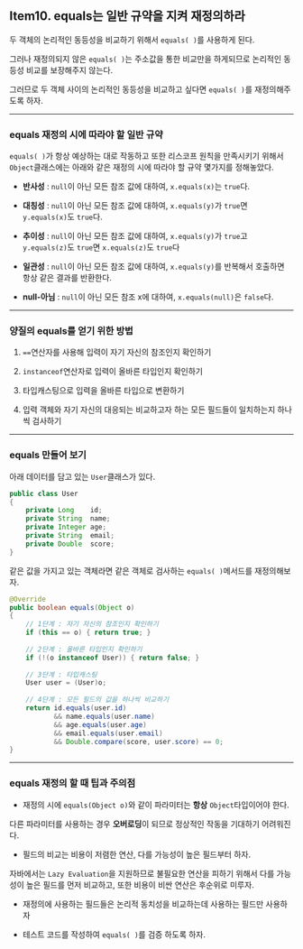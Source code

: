 ## Item10. equals는 일반 규약을 지켜 재정의하라

두 객체의 논리적인 동등성을 비교하기 위해서 `equals( )`를 사용하게 된다.

그러나 재정의되지 않은 `equals( )`는 주소값을 통한 비교만을 하게되므로 논리적인 동등성 비교를 보장해주지 않는다.

그러므로 두 객체 사이의 논리적인 동등성을 비교하고 싶다면 `equals( )`를 재정의해주도록 하자.

---
### equals 재정의 시에 따라야 할 일반 규약
`equals( )`가 항상 예상하는 대로 작동하고 또한 리스코프 원칙을 만족시키기 위해서 `Object`클래스에는 아래와 같은 재정의 시에 따라야 할 규약 몇가지를 정해놓았다.

- **반사성** : `null`이 아닌 모든 참조 값에 대하여, `x.equals(x)`는 `true`다.


- **대칭성** : `null`이 아닌 모든 참조 값에 대하여, `x.equals(y)`가 `true`면 `y.equals(x)`도 `true`다.


- **추이성** : `null`이 아닌 모든 참조 값에 대하여, `x.equals(y)`가 `true`고 `y.equals(z)`도 `true`면 `x.equals(z)`도 `true`다


- **일관성** : `null`이 아닌 모든 참조 값에 대하여, `x.equals(y)`를 반복해서 호출하면 항상 같은 결과를 반환한다.


- **null-아님** : `null`이 아닌 모든 참조 x에 대하여, `x.equals(null)`은 `false`다.


---
### 양질의 equals를 얻기 위한 방법

1. `==`연산자를 사용해 입력이 자기 자신의 참조인지 확인하기


2. `instanceof`연산자로 입력이 올바른 타입인지 확인하기


3. 타입캐스팅으로 입력을 올바른 타입으로 변환하기


4. 입력 객체와 자기 자신의 대응되는 비교하고자 하는 모든 필드들이 일치하는지 하나씩 검사하기

---
### equals 만들어 보기
아래 데이터를 담고 있는 `User`클래스가 있다. 
```java
public class User
{
    private Long    id;
    private String  name;
    private Integer age;
    private String  email;
    private Double  score;
}
```
같은 값을 가지고 있는 객체라면 같은 객체로 검사하는 `equals( )`메서드를 재정의해보자.

```java
@Override
public boolean equals(Object o)
{   
    // 1단계 : 자기 자신의 참조인지 확인하기
    if (this == o) { return true; }
    
    // 2단계 : 올바른 타입인지 확인하기
    if (!(o instanceof User)) { return false; }
    
    // 3단계 : 타입캐스팅
    User user = (User)o;
    
    // 4단계 : 모든 필드의 값을 하나씩 비교하기
    return id.equals(user.id)
           && name.equals(user.name)
           && age.equals(user.age)
           && email.equals(user.email)
           && Double.compare(score, user.score) == 0;
}
```
---

### equals 재정의 할 때 팁과 주의점

- 재정의 시에 `equals(Object o)`와 같이 파라미터는 **항상** `Object`타입이어야 한다.

다른 파라미터를 사용하는 경우 **오버로딩**이 되므로 정상적인 작동을 기대하기 어려워진다.


- 필드의 비교는 비용이 저렴한 연산, 다를 가능성이 높은 필드부터 하자.

자바에서는 `Lazy Evaluation`을 지원하므로 불필요한 연산을 피하기 위해서 다를 가능성이 높은 필드를 먼저 비교하고, 또한 비용이 비싼 연산은 후순위로 미루자.

- 재정의에 사용하는 필드들은 논리적 동치성을 비교하는데 사용하는 필드만 사용하자


- 테스트 코드를 작성하여 `equals( )`를 검증 하도록 하자.